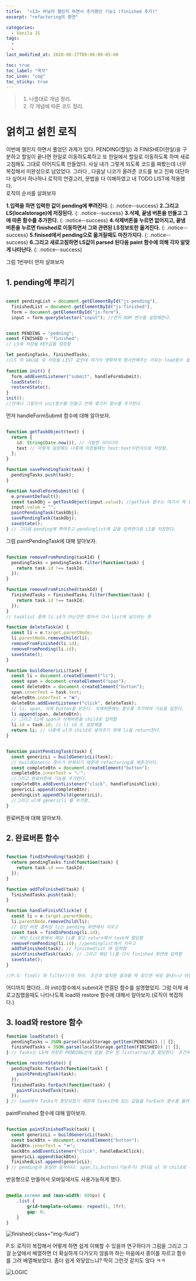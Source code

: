 ```yaml
---
title:  "<13> 바닐라 챌린지 하면서 추가했던 기능1 (finished 추가)"
excerpt: "refactoring의 향연"

categories:
  - Vanila JS
tags:
  - 
  - 
last_modified_at: 2020-08-27T09:06:00-05:00

toc: true
toc_label: "목차"
toc_icon: "cog"
toc_sticky: true
---
```


> 1. 나름대로 개념 정리.  
> 2. 각 개념에 따른 코드 정리.  


# 얽히고 섥힌 로직

이번에 챌린지 하면서 풀었던 과제가 있다. PENDING(할일) 과 FINISHED(한일)을 구분하고 할일이 끝나면 한일로 이동하도록하고 또 한일에서 할일로 이동하도록 하며 새로고침해도 그대로 이어지도록 만들었다. 사실 내가 그렇게 되도록 코드를 짜봤는데 너무 복잡해서 미완성으로 남았었다. 그러다 , 다음날 니코가 올려준 코드를 보고 진짜 대단하다 싶어서 하나하나 로직의 연결고리, 문법을 다 이해하였고 내  TODO LIST에 적용했다. \
로직의 순서를 살펴보자

**1.입력을 하면 입력한 값이 pending에 뿌려진다.**
{: .notice--success} 
**2.그리고 LS(localstorage)에 저장된다.**
{: .notice--success}
**3.삭제, 끝냄 버튼을 만들고 그에 따른 함수를 추가한다.**
{: .notice--success}
**4.삭제버튼을 누르면 없어지고, 끝냄 버튼을 누르면 finished로 이동하면서 그와 관련된 LS정보또한 옮겨진다.**
{: .notice--success}
**5.finised에서 pending으로 옮겨질때도 마찬가지다.**
{: .notice--success}
**6.그리고 새로고침하면 LS값이 parsed 된다음 paint 함수에 의해 각자 알맞게 나타난다.**
{: .notice--success}

그럼 1번부터 먼저 살펴보자

## 1. pending에 뿌리기


```javascript

const pendingList = document.getElementById("js-pending"),
  finishedList = document.getElementById("js-finished"),
  form = document.getElementById("js-form"),
  input = form.querySelector("input"); //먼저 DOM 변수를 설정해준다.


const PENDING = "pedning";
const FINISHED = "finished";
// LS에 저장될 KEY값을 설정함

let pendingTasks, finishedTasks;
//LS 의 VALUE 로 저장될 LIST 값인데 여기서 명확하게 명시안해주는 이유는 load함수 설명할때 알게된다.
  
function init() {
  form.addEventListener("submit", handleFormSubmit);
  loadState();
  restoreState();
}
init();
//언제나 그렇듯이 init함수를 만들고 안에 몇가지 함수를 추가한다.
```

먼저 handleFormSubmit 함수에 대해 알아보자.

```javascript

function getTaskObject(text) {
  return {
    id: String(Date.now()), // 기발한 아이디어
    text // 이렇게 설정해도 나중에 저장될떄는 text:text이런식으로 저장됨.
  };
}

function savePendingTask(task) {
  pendingTasks.push(task);
}

function handleFormSubmit(e) {
  e.preventDefault();
  const taskObj = getTaskObject(input.value); //getTask 함수는 여기서 딱 한 번 쓰이기 때문에 따로 빼지 않아도 상관없는데 니코는 강조하기 위해 따로 빼둔것 같다
  input.value = "";
  paintPendingTask(taskObj);
  savePendingTask(taskObj);
  saveState();
} // 그다음 pending에 뿌려주고 pendinglist에 값을 입력한다음 LS를 저장한다. 
```
그럼 paintPendingTask에 대해 알아보자.

```javascript

function removeFromPending(taskId) {
  pendingTasks = pendingTasks.filter(function(task) {
    return task.id !== taskId;
  });
}

function removeFromFinished(taskId) {
  finishedTasks = finishedTasks.filter(function(task) {
    return task.id !== taskId;
  });
}
// tasklist 중에 li.id가 아닌것만 찾아서 다시 list에 넣으라는 뜻

function deleteTask(e) {
  const li = e.target.parentNode;
  li.parentNode.removeChild(li);
  removeFromFinished(li.id);
  removeFromPending(li.id);
  saveState();
}

function buildGenericLi(task) {
  const li = document.createElement("li");
  const span = document.createElement("span");
  const deleteBtn = document.createElement("button");
  span.innerText = task.text;
  deleteBtn.innerText = "❌";
  deleteBtn.addEventListener("click", deleteTask);
  // li, span, 삭제 button을 만든다. 삭제버튼에는 함수를 추가하여 기능을 입힌다.
  li.append(span, deleteBtn);
  // 그리고 li에 span과 삭제버튼을 child로 입력함
  li.id = task.id; // li id 도 설정해줌
  return li; // 나중에 ul의 child로 넣어주기 위해 li을 return한다.
}


function paintPendingTask(task) {
  const genericLi = buildGenericLi(task);
  // buildGeneric 함수가 반복되기 때문에 refactoring을 해준것이다.
  const completeBtn = document.createElement("button");
  completeBtn.innerText = "✅";
  //그리고 완료버튼에 기능을 추가한다. 
  completeBtn.addEventListener("click", handleFinishClick);
  genericLi.append(completeBtn);
  pendingList.appendChild(genericLi);
  //그러고 ul에 genericli 를 추가함.
}
```

완료버튼에 대해 알아보자.

## 2. 완료버튼 함수

```javascript

function findInPending(taskId) {
  return pendingTasks.find(function(task) {
    return task.id === taskId;
  });
}

function addToFinished(task) {
  finishedTasks.push(task);
}

function handleFinishClick(e) {
  const li = e.target.parentNode;
  li.parentNode.removeChild(li);
  // 일단 버튼 클릭된 li는 pending 화면에서 지우고
  const task = findInPending(li.id);
  // 해당 list중에서 해당 li를 찾고 return해서 task에 할당함
  removeFromPending(li.id); //pendinglist에서 지우고
  addToFinished(task); // finishedlist 에 입력함
  paintFinishedTask(task); // 그리고 해당 li를 다시 finished 화면에 입력함
  saveState();
}

//P.S: find() 와 filter()의 차이. 조건과 일치한 결과를 딱 찾으면 바로 끝내느냐 아님 조건과 일치한 결과를 모두 찾아내느냐의 차이다. 따라서 find()는 결과값이 1개이고 filter()는 결과값이 2개이상일 수 있다.

```
어디까지 했더라...아 init()함수에서 submit과 연결된 함수를 설명했었지. 그럼 이제 새로고침했을때도 나타나도록 load와 restore 함수에 대해서 알아보자.(로직이 복잡하다.)

## 3. load와 restore 함수

```javascript
function loadState() {
  pendingTasks = JSON.parse(localStorage.getItem(PENDING)) || [];
  finishedTasks = JSON.parse(localStorage.getItem(FINISHED)) || [];
} // Tasks는 LS에 저장된 PENDING인데 없을 경우 빈 list(array)를 할당한다. 조건부 할당이기 때문에 ("||" 때문에) 애초에 명시안해준것이다.

function restoreState() {
  pendingTasks.forEach(function(task) {
    paintPendingTask(task);
  });
  finishedTasks.forEach(function(task) {
    paintFinishedTask(task);
  });
} // load에서 Tasks가 할당되었기 때문에 Tasks안에 있는 값들을 forEach 함수를 돌려 하나하나 손수 화면에 입력한다.

```
paintFinished 함수에 대해 알아보자.

```javascript

function paintFinishedTask(task) {
  const genericLi = buildGenericLi(task);
  const backBtn = document.createElement("button");
  backBtn.innerText = "⏪";
  backBtn.addEventListener("click", handleBackClick);
  genericLi.append(backBtn);
  finishedList.append(genericLi);
} // pending과 동일한 로직이다. span,li,button(기능추가) 한다음 ul 의 child로 추가한다.
```

반응형으로 만들어서 모바일에서도 사용가능하게 했다.

```css

@media screen and (max-width: 600px) {
    .list {
        grid-template-columns: repeat(1, 1fr);
        gap: 0;
    }
}
```

![finished](https://yeonghunko.github.io/assets/img/vanila/finished.png){:class="img-fluid"}

P.S: 로직이 복잡해서 어떻게 하면 쉽게 이해할 수 있을까 연구하다가 그림을 그리고 그걸 눈앞에서 배열하면 더 확실하게 다가오지 않을까 하는 마음에서 종이를 자르고 함수를 그려 배열해보았다. 좀더 쉽게 와닿았느냐? 딱히 그런것 같지도 않다 ㅋㅋ

![LOGIC](\assets\img\vanila\logic.JPG)




